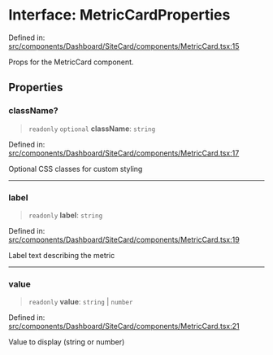 # Interface: MetricCardProperties

Defined in: [src/components/Dashboard/SiteCard/components/MetricCard.tsx:15](https://github.com/Nick2bad4u/Uptime-Watcher/blob/main/src/components/Dashboard/SiteCard/components/MetricCard.tsx#L15)

Props for the MetricCard component.

## Properties

### className?

> `readonly` `optional` **className**: `string`

Defined in: [src/components/Dashboard/SiteCard/components/MetricCard.tsx:17](https://github.com/Nick2bad4u/Uptime-Watcher/blob/main/src/components/Dashboard/SiteCard/components/MetricCard.tsx#L17)

Optional CSS classes for custom styling

***

### label

> `readonly` **label**: `string`

Defined in: [src/components/Dashboard/SiteCard/components/MetricCard.tsx:19](https://github.com/Nick2bad4u/Uptime-Watcher/blob/main/src/components/Dashboard/SiteCard/components/MetricCard.tsx#L19)

Label text describing the metric

***

### value

> `readonly` **value**: `string` \| `number`

Defined in: [src/components/Dashboard/SiteCard/components/MetricCard.tsx:21](https://github.com/Nick2bad4u/Uptime-Watcher/blob/main/src/components/Dashboard/SiteCard/components/MetricCard.tsx#L21)

Value to display (string or number)
